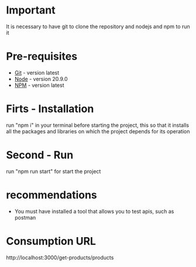 
# Important
It is necessary to have git to clone the repository and nodejs and npm to run it

# Pre-requisites
* [Git](https://git-scm.com) - version latest
* [Node](https://nodejs.org/es/) - version 20.9.0
* [NPM](https://www.npmjs.com/get-npm) - version latest

# Firts - Installation
run "npm i" in your terminal before starting the project, this so that it installs all the packages and libraries on which the project depends for its operation

# Second - Run
run "npm run start" for start the project

# recommendations
- You must have installed a tool that allows you to test apis, such as postman

# Consumption URL
http://localhost:3000/get-products/products